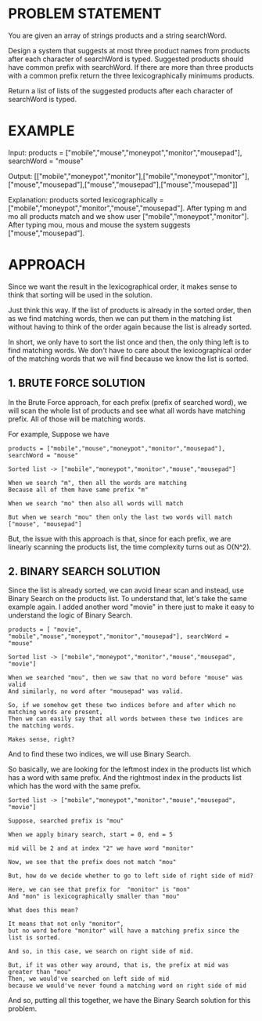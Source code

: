# PROBLEM STATEMENT

You are given an array of strings products and a string searchWord.

Design a system that suggests at most three product names from products after each character of searchWord is typed. Suggested products should have common prefix with searchWord. If there are more than three products with a common prefix return the three lexicographically minimums products.

Return a list of lists of the suggested products after each character of searchWord is typed.

# EXAMPLE

Input: products = ["mobile","mouse","moneypot","monitor","mousepad"], searchWord = "mouse"

Output: [["mobile","moneypot","monitor"],["mobile","moneypot","monitor"],["mouse","mousepad"],["mouse","mousepad"],["mouse","mousepad"]]

Explanation: products sorted lexicographically = ["mobile","moneypot","monitor","mouse","mousepad"].
After typing m and mo all products match and we show user ["mobile","moneypot","monitor"].
After typing mou, mous and mouse the system suggests ["mouse","mousepad"].


# APPROACH

Since we want the result in the lexicographical order, it makes sense to think that sorting will be used in the solution.

Just think this way.  If the list of products is already in the sorted order, then as we find matching words, then we can put them in the matching list without having to think of the order again because the list is already sorted. 

In short, we only have to sort the list once and then, the only thing left is to find matching words. We don't have to care about the lexicographical order of the matching words that we will find because we know the list is sorted.

## **1. BRUTE FORCE SOLUTION**

In the Brute Force approach, for each prefix (prefix of searched word), we will scan the whole list of products and see what all words have matching prefix. All of those will be matching words.

For example, Suppose we have 

	products = ["mobile","mouse","moneypot","monitor","mousepad"], searchWord = "mouse"
	
	Sorted list -> ["mobile","moneypot","monitor","mouse","mousepad"]
	
	When we search "m", then all the words are matching
	Because all of them have same prefix "m"
	
	When we search "mo" then also all words will match
	
	But when we search "mou" then only the last two words will match ["mouse", "mousepad"]
	
But, the issue with this approach is that, since for each prefix, we are linearly scanning the products list, the time complexity turns out as O(N^2).

## **2. BINARY SEARCH SOLUTION**

Since the list is already sorted, we can avoid linear scan and instead, use Binary Search on the products list. To understand that, let's take the same example again. I added another word  "movie" in there just to make it easy to understand the logic of Binary Search. 

	products = [ "movie", "mobile","mouse","moneypot","monitor","mousepad"], searchWord = "mouse"
	
	Sorted list -> ["mobile","moneypot","monitor","mouse","mousepad", "movie"]
	
	When we searched "mou", then we saw that no word before "mouse" was valid
	And similarly, no word after "mousepad" was valid.
	
	So, if we somehow get these two indices before and after which no matching words are present,
	Then we can easily say that all words between these two indices are the matching words.
	
	Makes sense, right?
	
And to find these two indices, we will use Binary Search.

So basically, we are looking for the leftmost index in the products list which has a word with same prefix.
And the rightmost index in the products list which has the word with the same prefix.

	Sorted list -> ["mobile","moneypot","monitor","mouse","mousepad", "movie"]
	
	Suppose, searched prefix is "mou"
	
	When we apply binary search, start = 0, end = 5
	
	mid will be 2 and at index "2" we have word "monitor"
	
	Now, we see that the prefix does not match "mou"
	
	But, how do we decide whether to go to left side of right side of mid?
	
	Here, we can see that prefix for  "monitor" is "mon"
	And "mon" is lexicographically smaller than "mou"
	
	What does this mean?
	
	It means that not only "monitor",
	but no word before "monitor" will have a matching prefix since the list is sorted.
	
	And so, in this case, we search on right side of mid.
	
	But, if it was other way around, that is, the prefix at mid was greater than "mou"
	Then, we would've searched on left side of mid 
	because we would've never found a matching word on right side of mid
	
And so, putting all this together, we have the Binary Search solution for this problem.